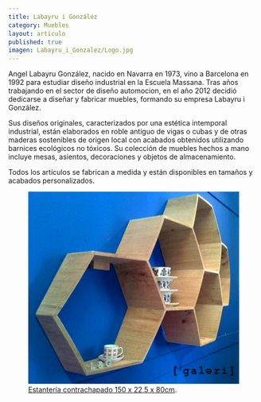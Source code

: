 ```yaml
---
title: Labayru i González
category: Muebles
layout: articulo
published: true
imagen: Labayru_i_Gonzalez/Logo.jpg
---
```


Angel Labayru González, nacido en Navarra en 1973, vino a Barcelona en 1992 para estudiar diseño industrial en la Escuela Massana. Tras años trabajando en el sector de diseño automocion, en el año 2012 decidió dedicarse a diseñar y fabricar muebles, formando su empresa Labayru i González.

Sus diseños originales, caracterizados por una estética intemporal industrial, están elaborados en roble antiguo de vigas o cubas y de otras maderas sostenibles de origen local con acabados obtenidos utilizando barnices ecológicos no tóxicos.
Su colección de muebles hechos a mano incluye mesas, asientos, decoraciones y objetos de almacenamiento.

Todos los artículos se fabrican a medida y están disponibles en tamaños y acabados personalizados.

<figure>
	<a href="/images/Labayru_i_Gonzalez/Prestatgeria.jpg"><img src="/images/Labayru_i_Gonzalez/Prestatgeria.jpg"></a>
	<figcaption><a href="Estantería"
    title="Estantería contrachapado 150x22,5x80cm. 380€">Estantería contrachapado 150 x 22,5 x 80cm</a>.</figcaption>
</figure>
